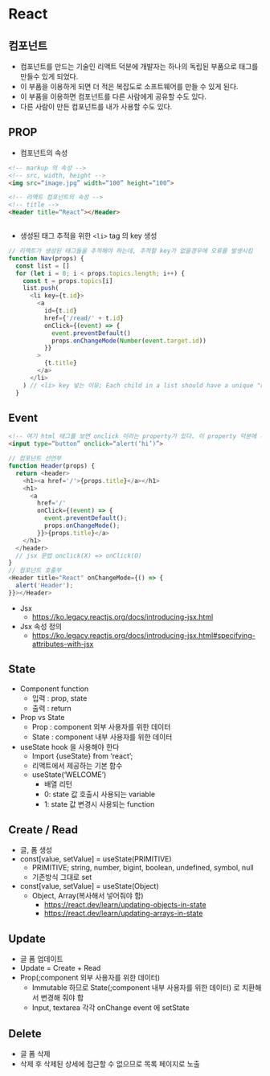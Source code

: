 # React 

## 컴포넌트

- 컴포넌트를 만드는 기술인 리액트 덕분에 개발자는 하나의 독립된 부품으로 태그를 만들수 있게 되었다.
- 이 부품을 이용하게 되면 더 적은 복잡도로 소프트웨어를 만들 수 있게 된다.
- 이 부품을 이용하면 컴포넌트를 다른 사람에게 공유할 수도 있다.
- 다른 사람이 만든 컴포넌트를 내가 사용할 수도 있다.

## PROP

- 컴포넌트의 속성
```html
<!-- markup 의 속성 -->
<!-- src, width, height -->
<img src=“image.jpg” width=“100” height=“100”>
```
```html
<!-- 리액트 컴포넌트의 속성 -->
<!-- title -->
<Header title=“React”></Header>
```
```javascript

```
- 생성된 태그 추적을 위한 ``<li>`` tag 의 key 생성
```javascript
// 리액트가 생성된 태그들을 추적해야 하는데, 추적할 key가 없을경우에 오류를 발생시킴
function Nav(props) {
  const list = []
  for (let i = 0; i < props.topics.length; i++) {
    const t = props.topics[i]
    list.push(
      <li key={t.id}>
        <a
          id={t.id}
          href={'/read/' + t.id}
          onClick={(event) => {
            event.preventDefault()
            props.onChangeMode(Number(event.target.id))
          }}
        >
          {t.title}
        </a>
      </li>
    ) // <li> key 넣는 이유; Each child in a list should have a unique "key" prop.
  }
```

## Event

```html
<!-- 여기 html 태그를 보면 onclick 이라는 property가 있다. 이 property 덕분에 사용자는 경고창을 띄울 수 있다. -->
<input type=“button” onclick=“alert(‘hi’)”>
```
```javascript
// 컴포넌트 선언부
function Header(props) {
  return <header>
    <h1><a href='/'>{props.title}</a></h1>
    <h1>
      <a
        href='/'
        onClick={(event) => {
          event.preventDefault();
          props.onChangeMode();
        }}>{props.title}</a>
    </h1>
  </header>
  // jsx 문법 onclick(X) => onClick(O) 
}
// 컴포넌트 호출부
<Header title="React" onChangeMode={() => {
  alert('Header');
}}></Header>
```
- Jsx
    - https://ko.legacy.reactjs.org/docs/introducing-jsx.html
- Jsx 속성 정의
    - https://ko.legacy.reactjs.org/docs/introducing-jsx.html#specifying-attributes-with-jsx

## State
- Component function
    - 입력 : prop, state
    - 출력 : return
- Prop vs State
    - Prop : component 외부 사용자를 위한 데이터
    - State : component 내부 사용자를 위한 데이터 
- useState hook 을 사용해야 한다
    - Import {useState} from ‘react’;
    - 리액트에서 제공하는 기본 함수
    - useState(‘WELCOME’)
        - 배열 리턴
        - 0: state 값 호출시 사용되는 variable
        - 1: state 값 변경시 사용되는 function

## Create / Read
- 글, 폼 생성
- const[value, setValue] = useState(PRIMITIVE)
    - PRIMITIVE; string, number, bigint, boolean, undefined, symbol, null
    - 기존방식 그대로 set
- const[value, setValue] = useState(Object)
    - Object, Array(복사해서 넣어줘야 함)
      - https://react.dev/learn/updating-objects-in-state
      - https://react.dev/learn/updating-arrays-in-state

## Update
- 글 폼 업데이트
- Update = Create + Read
- Prop(;component 외부 사용자를 위한 데이터)
    - Immutable 하므로 State(;component 내부 사용자를 위한 데이터) 로 치환해서 변경해 줘야 함
    - Input, textarea 각각 onChange event 에 setState

## Delete
- 글 폼 삭제
- 삭제 후 삭제된 상세에 접근할 수 없으므로 목록 페이지로 노출
